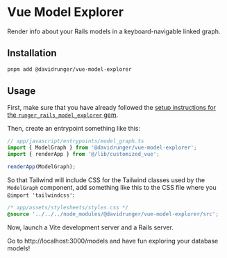 # Vue Model Explorer

Render info about your Rails models in a keyboard-navigable linked graph.

## Installation

```sh
pnpm add @davidrunger/vue-model-explorer
```

## Usage

First, make sure that you have already followed the [setup instructions for the `runger_rails_model_explorer` gem][gem-setup-instructions].

[gem-setup-instructions]: https://github.com/davidrunger/vue_rails_model_explorer/blob/main/runger_rails_model_explorer/README.md

Then, create an entrypoint something like this:

```ts
// app/javascript/entrypoints/model_graph.ts
import { ModelGraph } from '@davidrunger/vue-model-explorer';
import { renderApp } from '@/lib/customized_vue';

renderApp(ModelGraph);
```

So that Tailwind will include CSS for the Tailwind classes used by the `ModelGraph` component, add something like this to the CSS file where you `@import 'tailwindcss'`:

```css
/* app/assets/stylesheets/styles.css */
@source '../../../node_modules/@davidrunger/vue-model-explorer/src';
```

Now, launch a Vite development server and a Rails server.

Go to http://localhost:3000/models and have fun exploring your database models!
